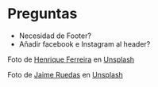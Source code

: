 # Preguntas

- Necesidad de Footer?
- Añadir facebook e Instagram al header?

Foto de <a href="https://unsplash.com/@rickpsd?utm_source=unsplash&utm_medium=referral&utm_content=creditCopyText">Henrique Ferreira</a> en <a href="https://unsplash.com/es/fotos/62QRdDoe44M?utm_source=unsplash&utm_medium=referral&utm_content=creditCopyText">Unsplash</a>
  

Foto de <a href="https://unsplash.com/es/@jaimeruedas?utm_source=unsplash&utm_medium=referral&utm_content=creditCopyText">Jaime Ruedas</a> en <a href="https://unsplash.com/es/fotos/4v8fxKEs9WA?utm_source=unsplash&utm_medium=referral&utm_content=creditCopyText">Unsplash</a>
  
